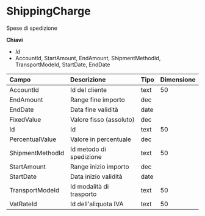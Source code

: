 # ShippingCharge

Spese di spedizione

  
 **Chiavi**

* _Id_
* AccountId, StartAmount, EndAmount, ShipmentMethodId, TransportModeId, StartDate, EndDate

| Campo | Descrizione | Tipo | Dimensione |
| :--- | :--- | :--- | :--- |
| AccountId | Id del cliente | text | 50 |
| EndAmount | Range fine importo | dec |  |
| EndDate | Data fine validità | date |  |
| FixedValue | Valore fisso \(assoluto\) | dec |  |
| Id | Id | text | 50 |
| PercentualValue | Valore in percentuale | dec |  |
| ShipmentMethodId | Id metodo di spedizione | text | 50 |
| StartAmount | Range inizio importo | dec |  |
| StartDate | Data inizio validità | date |  |
| TransportModeId | Id modalità di trasporto | text | 50 |
| VatRateId | Id dell'aliquota IVA | text | 50 |

